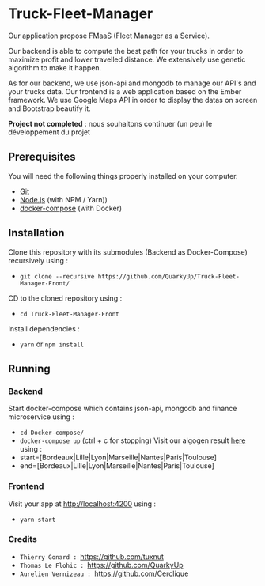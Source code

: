 # Truck-Fleet-Manager

Our application propose FMaaS (Fleet Manager as a Service).

Our backend is able to compute the best path for your trucks in order to maximize profit and lower travelled distance.
We extensively use genetic algorithm to make it happen.

As for our backend, we use json-api and mongodb to manage our API's and your trucks data.
Our frontend is a web application based on the Ember framework. We use Google Maps API in order to display the datas on screen and Bootstrap beautify it.

**Project not completed** : nous souhaitons continuer (un peu) le développement du projet

## Prerequisites

You will need the following things properly installed on your computer.

* [Git](https://git-scm.com/)
* [Node.js](https://nodejs.org/) (with NPM / Yarn))
* [docker-compose](https://docs.docker.com/compose/install/) (with Docker)

## Installation

Clone this repository with its submodules (Backend as Docker-Compose) recursively using :
* `git clone --recursive https://github.com/QuarkyUp/Truck-Fleet-Manager-Front/`

CD to the cloned repository using :
* `cd Truck-Fleet-Manager-Front`

Install dependencies :
* `yarn` or `npm install`

## Running

### Backend 
Start docker-compose which contains json-api, mongodb and finance microservice using :
* `cd Docker-compose/`
* `docker-compose up` (ctrl + c for stopping)
Visit our algogen result [here](http://localhost:1337/algogen?start=Paris&end=Lyon) using :
* start=[Bordeaux|Lille|Lyon|Marseille|Nantes|Paris|Toulouse]
* end=[Bordeaux|Lille|Lyon|Marseille|Nantes|Paris|Toulouse]

### Frontend
Visit your app at [http://localhost:4200](http://localhost:4200) using :
* `yarn start`

### Credits

* `Thierry Gonard : `https://github.com/tuxnut
* `Thomas Le Flohic : `https://github.com/QuarkyUp
* `Aurelien Vernizeau : `https://github.com/Cerclique
